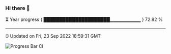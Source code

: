 ### Hi there 👋

⏳ Year progress { █████████████████████▁▁▁▁▁▁▁▁▁ } 72.82 %

---

⏰ Updated on Fri, 23 Sep 2022 18:59:31 GMT

![Progress Bar CI](https://github.com/liununu/liununu/workflows/Progress%20Bar%20CI/badge.svg)
